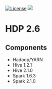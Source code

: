 [![License](https://img.shields.io/badge/license-Apache%202-blue.svg)](LICENSE)
[![](https://images.microbadger.com/badges/image/dongjoon/hdp2.6.0.3-8.svg)](https://microbadger.com/images/dongjoon/hdp2.6.0.3-8)

HDP 2.6
=======

## Components

* Hadoop/YARN
* Hive 1.2.1
* Hive 2.1.0
* Spark 1.6.3
* Spark 2.1.0

